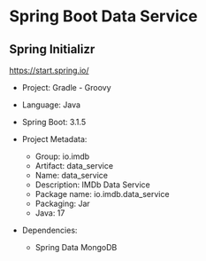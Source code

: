 # Spring Boot Data Service

## Spring Initializr

https://start.spring.io/

- Project: Gradle - Groovy

- Language: Java

- Spring Boot: 3.1.5

- Project Metadata:
  - Group: io.imdb
  - Artifact: data_service
  - Name: data_service
  - Description: IMDb Data Service
  - Package name: io.imdb.data_service
  - Packaging: Jar
  - Java: 17

- Dependencies:
  - Spring Data MongoDB
